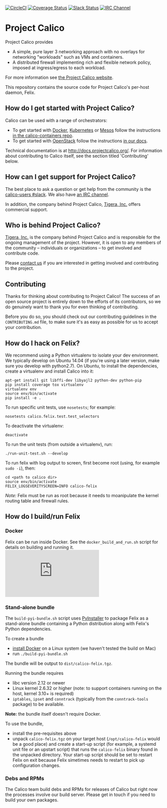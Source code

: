 [![CircleCI](https://circleci.com/gh/projectcalico/felix.svg?style=svg)](https://circleci.com/gh/projectcalico/felix)
[![Coverage Status](https://coveralls.io/repos/projectcalico/calico/badge.svg?branch=master&service=github)](https://coveralls.io/github/projectcalico/calico?branch=master)
[![Slack Status](https://slack.projectcalico.org/badge.svg)](https://slack.projectcalico.org)
[![IRC Channel](https://img.shields.io/badge/irc-%23calico-blue.svg)](https://kiwiirc.com/client/irc.freenode.net/#calico)
# Project Calico

Project Calico provides 

- A simple, pure layer 3 networking approach with no overlays for networking 
  "workloads" such as VMs and containers.
- A distributed firewall implementing rich and flexible network policy,
  imposed at ingress/egress to each workload.

For more information see [the Project Calico website](http://www.projectcalico.org/learn/).

This repository contains the source code for Project Calico's per-host 
daemon, Felix.

## How do I get started with Project Calico?

Calico can be used with a range of orchestrators:

- To get started with [Docker](http://www.docker.com/), [Kubernetes](http://kubernetes.io/) or [Mesos](http://mesos.apache.org/) follow the instructions
[in the calico-containers repo](https://github.com/projectcalico/calico-containers/blob/master/README.md).
- To get started with [OpenStack](http://www.openstack.org/) follow the
instructions [in our docs](http://docs.projectcalico.org/en/latest/openstack.html).

Technical documentation is at <http://docs.projectcalico.org/>. For
information about contributing to Calico itself, see the section titled
'Contributing' below.

## How can I get support for Project Calico?

The best place to ask a question or get help from the community is the 
[calico-users #slack](https://slack.projectcalico.org).  We also have 
[an IRC channel](https://kiwiirc.com/client/irc.freenode.net/#calico).

In addition, the company behind Project Calico, 
[Tigera, Inc.](https://www.tigera.io/) offers commercial support.

## Who is behind Project Calico?

[Tigera, Inc.](https://www.tigera.io/) is the company behind Project Calico
and is responsible for the ongoing management of the project. However, it 
is open to any members of the community – individuals or organizations – 
to get involved and contribute code.

Please [contact us](http://www.projectcalico.org/contact/) if you are
interested in getting involved and contributing to the project.

## Contributing

Thanks for thinking about contributing to Project Calico! The success of an
open source project is entirely down to the efforts of its contributors, so we
do genuinely want to thank you for even thinking of contributing.

Before you do so, you should check out our contributing guidelines in the
`CONTRIBUTING.md` file, to make sure it's as easy as possible for us to accept
your contribution.

## How do I hack on Felix?

We recommend using a Python virtualenv to isolate your dev environment.
We typically develop on Ubuntu 14.04 (if you're using a later version, 
make sure you develop with python2.7).  On Ubuntu, to install the dependencies,
create a virtualenv and install Calico into it:

    apt-get install git libffi-dev libyajl2 python-dev python-pip
    pip install coverage tox virtualenv
    virtualenv env
    source env/bin/activate
    pip install -e .
    
To run specific unit tests, use `nosetests`; for example:

    nosetests calico.felix.test.test_selectors
    
To deactivate the virtualenv:

    deactivate
    
To run the unit tests (from outside a virtualenv), run:

    ./run-unit-test.sh --develop
    
To run felix with log output to screen, first become root (using, 
for example `sudo -i`), then:

    cd <path to calico dir>
    source env/bin/activate
    FELIX_LOGSEVERITYSCREEN=INFO calico-felix
    
*Note:* Felix must be run as root because it needs to moanipulate the
kernel routing table and firewall rules.

## How do I build/run Felix

### Docker

Felix can be run inside Docker. See the `docker_build_and_run.sh` script for details on building and running it.
[![Analytics](https://calico-ga-beacon.appspot.com/UA-52125893-3/calico/README.md?pixel)](https://github.com/igrigorik/ga-beacon)

### Stand-alone bundle

The `build-pyi-bundle.sh` script uses [PyInstaller](http://www.pyinstaller.org/) 
to package Felix as a stand-alone bundle containing a Python distribution along
with Felix's Python dependencies.  

To create a bundle

- [install Docker](`build-pyi-bundle.sh`) on a Linux system (we haven't tested 
  the build on Mac)
- run `./build-pyi-bundle.sh`

The bundle will be output to `dist/calico-felix.tgz`.

Running the bundle requires

- libc version 2.12 or newer
- Linux kernel 2.6.32 or higher (note: to support containers running on the 
  host, kernel 3.10+ is required)
- `iptables`, `ipset` and `conntrack` (typically from the `conntrack-tools` 
  package) to be available.

**Note:** the bundle itself doesn't require Docker.

To use the bundle, 

- install the pre-requisites above
- unpack `calico-felix.tgz` on your target host (`/opt/calico-felix` would be 
  a good place) and create a start-up script (for example, a systemd unit file 
  or an upstart script) that runs the `calico-felix` binary found in the 
  unpacked directory.  Your start-up script should be set to restart Felix on 
  exit because Felix simetimes needs to restart to pick up configuration 
  changes. 

### Debs and RPMs

The Calico team build debs and RPMs for releases of Calico but right now the
processes involve our build server.  Please get in touch if you need to build 
your own packages.
